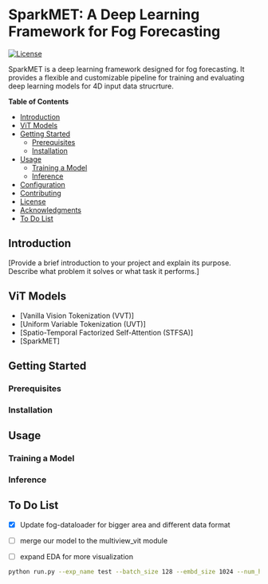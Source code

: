 # SparkMET: A Deep Learning Framework for Fog Forecasting

[![License](https://img.shields.io/badge/license-MIT-blue.svg)](LICENSE)

SparkMET is a deep learning framework designed for fog forecasting. It provides a flexible and customizable pipeline for training and evaluating deep learning models for 4D input data strucrture.

**Table of Contents**
- [Introduction](#introduction)
- [ViT Models](#features)
- [Getting Started](#getting-started)
  - [Prerequisites](#prerequisites)
  - [Installation](#installation)
- [Usage](#usage)
  - [Training a Model](#training-a-model)
  - [Inference](#inference)
- [Configuration](#configuration)
- [Contributing](#contributing)
- [License](#license)
- [Acknowledgments](#acknowledgments)
- [To Do List](#todo-list)

## Introduction

[Provide a brief introduction to your project and explain its purpose. Describe what problem it solves or what task it performs.]

## ViT Models

- [Vanilla Vision Tokenization (VVT)]
- [Uniform Variable Tokenization (UVT)]
- [Spatio-Temporal Factorized Self-Attention (STFSA)]
- [SparkMET]

## Getting Started


### Prerequisites


### Installation


## Usage


### Training a Model

### Inference

## To Do List
- [x] Update fog-dataloader for bigger area and different data format
- [ ] merge our model to the multiview_vit module
- [ ] expand EDA for more visualization 


```bash
python run.py --exp_name test --batch_size 128 --embd_size 1024 --num_heads 8 --num_layers 8 --lr 0.001 --wd 0.01 --epochs 2








